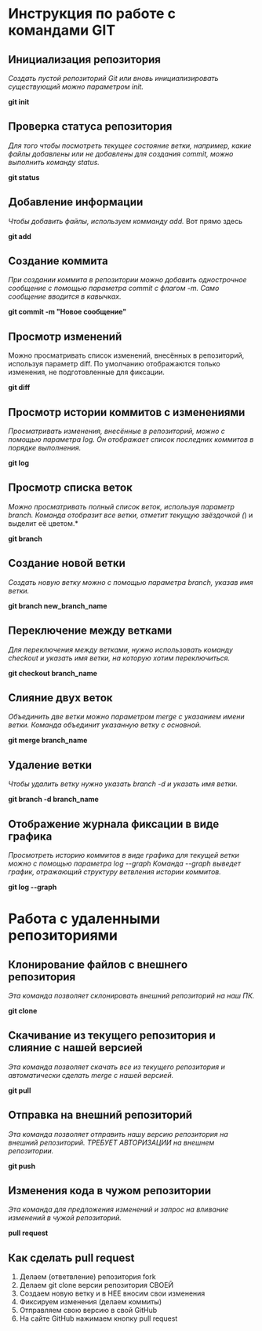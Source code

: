 # Инструкция по работе с командами GIT

## Инициализация репозитория

*Создать пустой репозиторий Git или вновь инициализировать существующий можно параметром init.*

**git init**


## Проверка статуса репозитория

*Для того чтобы посмотреть текущее состояние ветки, например, какие файлы добавлены или не добавлены для создания commit, можно выполнить команду status.*

**git status**


## Добавление информации

*Чтобы добавить файлы, используем комманду add.* Вот прямо здесь

**git add**


## Создание коммита

*При создании коммита в репозитории можно добавить однострочное сообщение с помощью параметра commit с флагом -m. Само сообщение вводится в кавычках.*

**git commit -m "Новое сообщение"**


## Просмотр изменений

Можно просматривать список изменений, внесённых в репозиторий, используя параметр diff. По умолчанию отображаются только изменения, не подготовленные для фиксации.

**git diff**


## Просмотр истории коммитов с изменениями

*Просматривать изменения, внесённые в репозиторий, можно с помощью параметра log. Он отображает список последних коммитов в порядке выполнения.*

**git log**


## Просмотр списка веток

*Можно просматривать полный список веток, используя параметр branch. Команда отобразит все ветки, отметит текущую звёздочкой (*) и выделит её цветом.*

**git branch**


## Создание новой ветки

*Создать новую ветку можно с помощью параметра branch, указав имя ветки.*

**git branch new_branch_name**


## Переключение между ветками

*Для переключения между ветками, нужно использовать команду checkout и указать имя ветки, на которую хотим переключиться.*

**git checkout branch_name**


## Слияние двух веток

*Объединить две ветки можно параметром merge с указанием имени ветки. Команда объединит указанную ветку с основной.*

**git merge branch_name**


## Удаление ветки

*Чтобы удалить ветку нужно указать branch -d и указать имя ветки.*

**git branch -d branch_name**


## Отображение журнала фиксации в виде графика

*Просмотреть историю коммитов в виде графика для текущей ветки можно с помощью параметра log --graph Команда --graph выведет график, отражающий структуру ветвления истории коммитов.*

**git log --graph**


# Работа с удаленными репозиториями

##  Клонирование файлов с внешнего репозитория

*Эта команда позволяет склонировать внешний репозиторий на наш ПК.*

**git clone**

## Скачивание из текущего репозитория и слияние с нашей версией

*Эта команда позволяет скачать все из текущего репозитория и автоматически
сделать merge с нашей версией.* 

**git pull**

## Отправка на внешний репозиторий

*Эта команда позволяет отправить нашу версию репозитория на внешний
репозиторий. ТРЕБУЕТ АВТОРИЗАЦИИ на внешнем репозитории.*

**git push**

## Изменения кода в чужом репозитории

*Эта команда для предложения изменений и запрос на вливание изменений в чужой репозиторий.*

**pull request**



## Как сделать pull request
1. Делаем   (ответвление) репозитория fork
2. Делаем git clone   версии репозитория СВОЕЙ
3. Создаем новую ветку и в НЕЕ вносим свои изменения
4. Фиксируем изменения (делаем коммиты)
5. Отправляем свою версию в свой GitHub
6. На сайте GitHub нажимаем кнопку pull request


